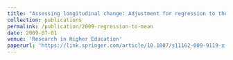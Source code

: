 ```yaml
---
title: "Assessing longitudinal change: Adjustment for regression to the mean effects"
collection: publications
permalink: /publication/2009-regression-to-mean
date: 2009-07-01
venue: 'Research in Higher Education'
paperurl: 'https://link.springer.com/article/10.1007/s11162-009-9119-x'
---
```

